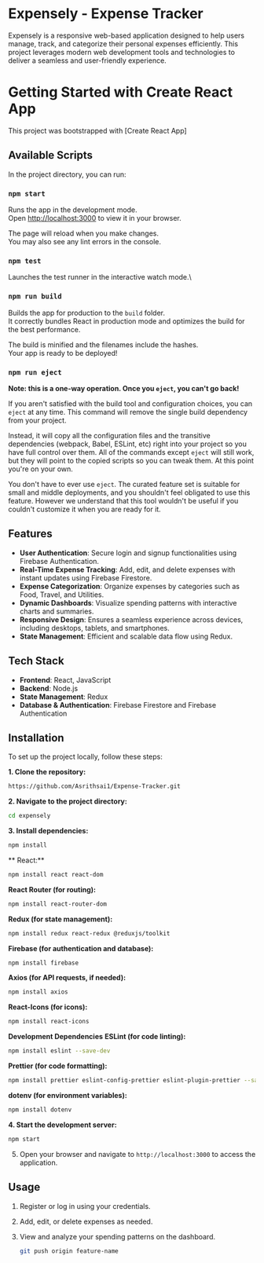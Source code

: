 # Expensely - Expense Tracker

Expensely is a responsive web-based application designed to help users manage, track, and categorize their personal expenses efficiently. This project leverages modern web development tools and technologies to deliver a seamless and user-friendly experience.

# Getting Started with Create React App

This project was bootstrapped with [Create React App]

## Available Scripts

In the project directory, you can run:

### `npm start`

Runs the app in the development mode.\
Open [http://localhost:3000](http://localhost:3000) to view it in your browser.

The page will reload when you make changes.\
You may also see any lint errors in the console.

### `npm test`

Launches the test runner in the interactive watch mode.\

### `npm run build`

Builds the app for production to the `build` folder.\
It correctly bundles React in production mode and optimizes the build for the best performance.

The build is minified and the filenames include the hashes.\
Your app is ready to be deployed!


### `npm run eject`

**Note: this is a one-way operation. Once you `eject`, you can't go back!**

If you aren't satisfied with the build tool and configuration choices, you can `eject` at any time. This command will remove the single build dependency from your project.

Instead, it will copy all the configuration files and the transitive dependencies (webpack, Babel, ESLint, etc) right into your project so you have full control over them. All of the commands except `eject` will still work, but they will point to the copied scripts so you can tweak them. At this point you're on your own.

You don't have to ever use `eject`. The curated feature set is suitable for small and middle deployments, and you shouldn't feel obligated to use this feature. However we understand that this tool wouldn't be useful if you couldn't customize it when you are ready for it.


## Features

- **User Authentication**: Secure login and signup functionalities using Firebase Authentication.
- **Real-Time Expense Tracking**: Add, edit, and delete expenses with instant updates using Firebase Firestore.
- **Expense Categorization**: Organize expenses by categories such as Food, Travel, and Utilities.
- **Dynamic Dashboards**: Visualize spending patterns with interactive charts and summaries.
- **Responsive Design**: Ensures a seamless experience across devices, including desktops, tablets, and smartphones.
- **State Management**: Efficient and scalable data flow using Redux.

## Tech Stack

- **Frontend**: React, JavaScript
- **Backend**: Node.js
- **State Management**: Redux
- **Database & Authentication**: Firebase Firestore and Firebase Authentication

## Installation

To set up the project locally, follow these steps:

**1. Clone the repository:**
   ```bash
   https://github.com/Asrithsai1/Expense-Tracker.git
   ```
**2. Navigate to the project directory:**
   ```bash
   cd expensely
   ```
**3. Install dependencies:**
   ```bash
   npm install 
   ```
**  React:**

```bash
npm install react react-dom
```
**React Router (for routing):**
```bash
npm install react-router-dom
```
**Redux (for state management):**
```bash
npm install redux react-redux @reduxjs/toolkit
```
**Firebase (for authentication and database):**
```bash
npm install firebase
```
**Axios (for API requests, if needed):**
```bash
npm install axios
```
**React-Icons (for icons):**
```bash
npm install react-icons
```
**Development Dependencies**
**ESLint (for code linting):**
```bash
npm install eslint --save-dev
```
**Prettier (for code formatting):**
```bash
npm install prettier eslint-config-prettier eslint-plugin-prettier --save-dev
```
**dotenv (for environment variables):**
```bash
npm install dotenv
```
**4. Start the development server:**
   ```bash
   npm start
   ```

5. Open your browser and navigate to `http://localhost:3000` to access the application.

## Usage

1. Register or log in using your credentials.
2. Add, edit, or delete expenses as needed.
3. View and analyze your spending patterns on the dashboard.

   ```bash
   git push origin feature-name
   ```



